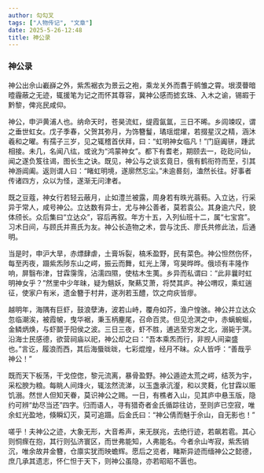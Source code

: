 ```yaml
---
author: 勾勾叉
tags: ["人物传记", "文章"]
date: 2025-5-26-12:48
title: 神公录
---
```


### 神公录
        
神公出佘山嶻嶭之外，紫炁裾衣为景云之袍，乘龙关外而翥于鹓雏之霄。垠漠瞢暗曀霾蔽之无迹，辄援笔为记之而怀其尊容，冀神公感而摅玄珠、入木之谕，锡嘏于黔黎，俾兆民咸仰。

神公，申沪黄浦人也。纳命天时，苍昊流虹，缇霞氤氲，三日不晞。乡闾竦叹，谓之垂世虹女。戊子季春，父贺其弥月，为饰簪鬘，璚瑶焜燿，若掇星汉之精，涵沐羲和之曜。有孺子三岁，见之辄稽首伏拜，曰：“虹明神女临凡！”门庭阗骈，踵武相接。未几，名闻八纮，或讹为“鸿蒙神女”。都下有耆老，期颐去一，矻矻问仙，闻之遂负笈往谒，图长生之诀。既见，神公与之谈玄竟日，俄有鹤衔符而至，引其神游阊阖。返则谓人曰：“睹虹明境，遂廓然忘尘。”未逾晷刻，溘然长往。好事者传诸四方，众以为怪，遂渐无问津者。

既之豆蔻，神女行若轻云蔽月，止如澧兰被露，周身若有昳光蓊葧。入立达，行采异于常人，咸号神公。立达数有异士，尤与神公善者，莫若袁公。其身逾六尺，貌体颀长。众后集曰“立达众”，容后再叙。年方十五，入列仙班十二，属“七宝宫”。习术日间，与顾氏并熹氏为友。神公长造物之术，尝与沈氏、廖氏共修此法，后通明。

当是时，申沪大旱，赤熛肆虐，土膏坼裂，槁禾盈野，民有菜色。神公怛然伤怀，每至丙夜，蹑紫炁陟东山之崿，振云而舞，虹光上薄，穹昊晔晔。俄顷有丰隆作响，屏翳布津，甘霖霶霈，沾濡四隰，使枯木生荑。乡异而私谓曰：“此非曩时虹明神女乎？”然里中少年昧，疑为魑妖，聚爇艾萧，将焚其庐。神公喟叹，乘虹遄征，使家户有米，遗金簪于村井，遂冽若玉醴，饮之疴疢皆瘳。

越明年，海隅有巨虾，鼓浪孽涛，波若山峙，覆舟如芥，渔户惶骇。神公并立达众忽临潮涘，被霞帔，曳华裾，秉玉柄麈尾，召命百灵。但见沧溟之中，赤螭蜿蜒，金鳞炳焕，与虾鬬于阳侯之波。三日三夜，虾不胜，逋逃至穷发之北，溺毙于溟。沿海士民感德，欲营祠庙以祀，神公却之曰：“吾本乘炁而行，非觊人间粢盛也。”言讫，履浪而西，其后海蜃昽昽，七彩焜煌，经月不昧。众人皆呼：“善哉乎神公！”

既而天下板荡，干戈倥偬，黎元流离，暴骨盈野。神公遁迹太荒之崿，结茨为宇，采松腴为粮。每眺人间烽火，辄泫然流涕，以玉盏承沆瀣，和以灵蕤，化甘霖以赈饥溺。然世人但知天眷，莫识神公之赐。一日，有樵者入山，见其庐中悬玉版，隐约可辨“劫尽当还”四字。归而语人，寻有猎奇者金氏循踪往访，至则庐已空寂，唯余虹光盈地，倏瞬幻灭，莫可追蹑。后金氏曰：“神公倩而魅于佘山，自无影也！”

嗟乎！夫神公之迹，大象无形，大音希声，来无朕兆，去绝行迹，若飙若雹。其心则恫瘝在抱，其行则弘济寰区，而世弗能知，人弗能名。今者佘山岑寂，紫炁销沉，唯余故井金簪，仓廪实犹而映蟾辉。愿后之览者，睹斯异迹而缅神公之懿德，庶几承其遗志，怀仁怛于天下，则神公虽隐，亦若昭昭不匮也。

